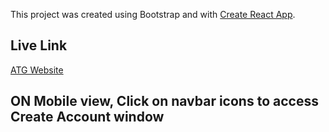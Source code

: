 This project was created using Bootstrap and with [Create React App](https://github.com/facebook/create-react-app).

## Live Link
[ATG Website](https://precious-scone-7b1986.netlify.app/)

## ON Mobile view, Click on navbar icons to access Create Account window

